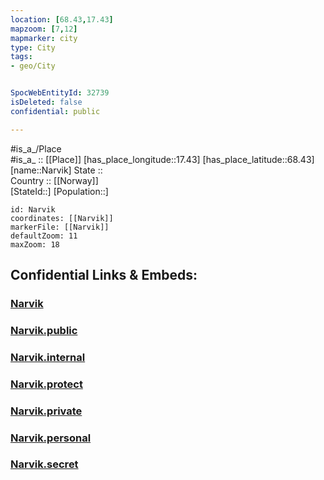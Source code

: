 ```yaml
---
location: [68.43,17.43] 
mapzoom: [7,12] 
mapmarker: city 
type: City
tags:
- geo/City


SpocWebEntityId: 32739
isDeleted: false
confidential: public

---
```

#is_a_/Place  
#is_a_ :: [[Place]] 
[has_place_longitude::17.43] 
[has_place_latitude::68.43] 
[name::Narvik] 
State ::  
Country :: [[Norway]]  
[StateId::] 
[Population::] 



```leaflet
id: Narvik
coordinates: [[Narvik]] 
markerFile: [[Narvik]] 
defaultZoom: 11 
maxZoom: 18
```


## Confidential Links & Embeds: 

### [Narvik](/_Standards/Earth/Continent/Europe/Europe~North/Norway/City/Narvik.md) 

### [Narvik.public](/_public/Earth/Continent/Europe/Europe~North/Norway/City/Narvik.public.md) 

### [Narvik.internal](/_internal/Earth/Continent/Europe/Europe~North/Norway/City/Narvik.internal.md) 

### [Narvik.protect](/_protect/Earth/Continent/Europe/Europe~North/Norway/City/Narvik.protect.md) 

### [Narvik.private](/_private/Earth/Continent/Europe/Europe~North/Norway/City/Narvik.private.md) 

### [Narvik.personal](/_personal/Earth/Continent/Europe/Europe~North/Norway/City/Narvik.personal.md) 

### [Narvik.secret](/_secret/Earth/Continent/Europe/Europe~North/Norway/City/Narvik.secret.md)

